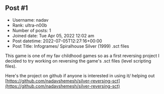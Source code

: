## Post #1
- Username: nadav
- Rank: ultra-n00b
- Number of posts: 1
- Joined date: Tue Apr 05, 2022 12:02 am
- Post datetime: 2022-07-05T12:27:16+00:00
- Post Title: Infogrames/ Spiralhouse Silver (1999) .sct files

This game is one of my fav childhood games so as a first reversing project I decided to try working on reversing the game's .sct files (level scripting files).

Here's the project on github if anyone is interested in using it/ helping out 
[https://github.com/nadavshemesh/silver-reversing-sct](https://github.com/nadavshemesh/silver-reversing-sct)
